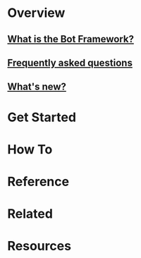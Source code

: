 # Overview
## [What is the Bot Framework?](bot-framework-what-is-bot-framework.md)
## [Frequently asked questions](bot-framework-faq.md)
## [What's new?](bot-framework-whats-new.md)
# Get Started
# How To
# Reference
# Related
# Resources
